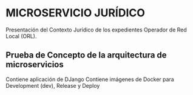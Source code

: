 # MICROSERVICIO JURÍDICO
Presentación del Contexto Jurídico de los expedientes Operador de Red Local (ORL). 


## Prueba de Concepto de la arquitectura de microservicios
Contiene aplicación de DJango
Contiene imágenes de Docker para Development (dev), Release  y Deploy 
